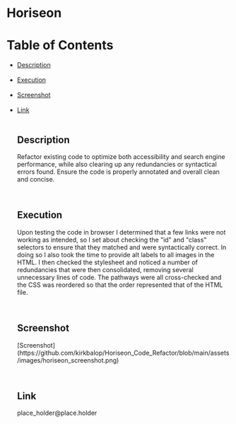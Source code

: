 <h1>Horiseon</h1>
  <p>
  <h1>Table of Contents</h1>
  <p>
    <ul>
      <li>
        <a href=#description>Description</a>
      </li>
    <br>
      <li>
        <a href=#execution>Execution</a>
      </li>
    <br>
      <li>
        <a href=#screenshot>Screenshot</a>
      </li>
    <br>
      <li>
        <a href=#link>Link</a>
      </li>
    <br>

   <div id="description">
    <h2>Description</h2>
      <p>
      Refactor existing code to optimize both accessibility and search engine performance, while also clearing up any redundancies or syntactical errors
      found. Ensure the code is properly annotated and overall clean and concise.
   </div>
   <br>
   <div id="execution">
    <h2>Execution</h2>
      <p>
      Upon testing the code in browser I determined that a few links were not working as intended, so I set about checking the "id" and "class" selectors to ensure
      that they matched and were syntactically correct. In doing so I also took the time to provide alt labels to all images in the HTML. I then checked the stylesheet and noticed a number of redundancies that were then consolidated, removing
      several unnecessary lines of code. The pathways were all cross-checked and the CSS was reordered so that the order represented that of the HTML file.
      </p>
   </div>
   <br>
   <div id="screenshot">
    <h2>Screenshot</h2>
    <p>
    [Screenshot](https://github.com/kirkbalop/Horiseon_Code_Refactor/blob/main/assets/images/horiseon_screenshot.png)
    </p>
   </div>
   <br>
   <div id="link">
    <h2>Link</h2>
      <p>
        place_holder@place.holder
      <p>
   </div>
